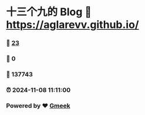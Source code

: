 # 十三个九的 Blog :link: https://aglarevv.github.io/ 
### :page_facing_up: [23](https://aglarevv.github.io//tag.html) 
### :speech_balloon: 0 
### :hibiscus: 137743 
### :alarm_clock: 2024-11-08 11:11:00 
### Powered by :heart: [Gmeek](https://github.com/Meekdai/Gmeek)
